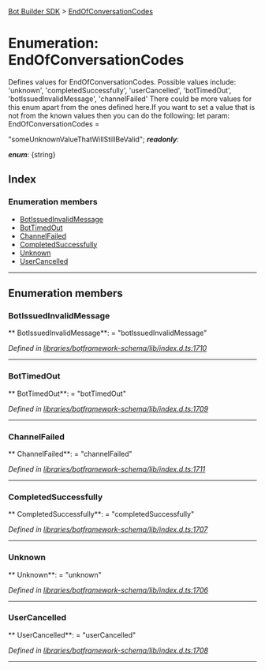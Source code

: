 [Bot Builder SDK](../README.md) > [EndOfConversationCodes](../enums/botbuilder.endofconversationcodes.md)



# Enumeration: EndOfConversationCodes


Defines values for EndOfConversationCodes. Possible values include: 'unknown', 'completedSuccessfully', 'userCancelled', 'botTimedOut', 'botIssuedInvalidMessage', 'channelFailed' There could be more values for this enum apart from the ones defined here.If you want to set a value that is not from the known values then you can do the following: let param: EndOfConversationCodes =

<endofconversationcodes>"someUnknownValueThatWillStillBeValid";</endofconversationcodes>
*__readonly__*: 

*__enum__*: {string}


## Index

### Enumeration members

* [BotIssuedInvalidMessage](botbuilder.endofconversationcodes.md#botissuedinvalidmessage)
* [BotTimedOut](botbuilder.endofconversationcodes.md#bottimedout)
* [ChannelFailed](botbuilder.endofconversationcodes.md#channelfailed)
* [CompletedSuccessfully](botbuilder.endofconversationcodes.md#completedsuccessfully)
* [Unknown](botbuilder.endofconversationcodes.md#unknown)
* [UserCancelled](botbuilder.endofconversationcodes.md#usercancelled)



---
## Enumeration members
<a id="botissuedinvalidmessage"></a>

###  BotIssuedInvalidMessage

** BotIssuedInvalidMessage**:    = "botIssuedInvalidMessage"

*Defined in [libraries/botframework-schema/lib/index.d.ts:1710](https://github.com/Microsoft/botbuilder-js/blob/ce808e0/libraries/botframework-schema/lib/index.d.ts#L1710)*





___

<a id="bottimedout"></a>

###  BotTimedOut

** BotTimedOut**:    = "botTimedOut"

*Defined in [libraries/botframework-schema/lib/index.d.ts:1709](https://github.com/Microsoft/botbuilder-js/blob/ce808e0/libraries/botframework-schema/lib/index.d.ts#L1709)*





___

<a id="channelfailed"></a>

###  ChannelFailed

** ChannelFailed**:    = "channelFailed"

*Defined in [libraries/botframework-schema/lib/index.d.ts:1711](https://github.com/Microsoft/botbuilder-js/blob/ce808e0/libraries/botframework-schema/lib/index.d.ts#L1711)*





___

<a id="completedsuccessfully"></a>

###  CompletedSuccessfully

** CompletedSuccessfully**:    = "completedSuccessfully"

*Defined in [libraries/botframework-schema/lib/index.d.ts:1707](https://github.com/Microsoft/botbuilder-js/blob/ce808e0/libraries/botframework-schema/lib/index.d.ts#L1707)*





___

<a id="unknown"></a>

###  Unknown

** Unknown**:    = "unknown"

*Defined in [libraries/botframework-schema/lib/index.d.ts:1706](https://github.com/Microsoft/botbuilder-js/blob/ce808e0/libraries/botframework-schema/lib/index.d.ts#L1706)*





___

<a id="usercancelled"></a>

###  UserCancelled

** UserCancelled**:    = "userCancelled"

*Defined in [libraries/botframework-schema/lib/index.d.ts:1708](https://github.com/Microsoft/botbuilder-js/blob/ce808e0/libraries/botframework-schema/lib/index.d.ts#L1708)*





___


